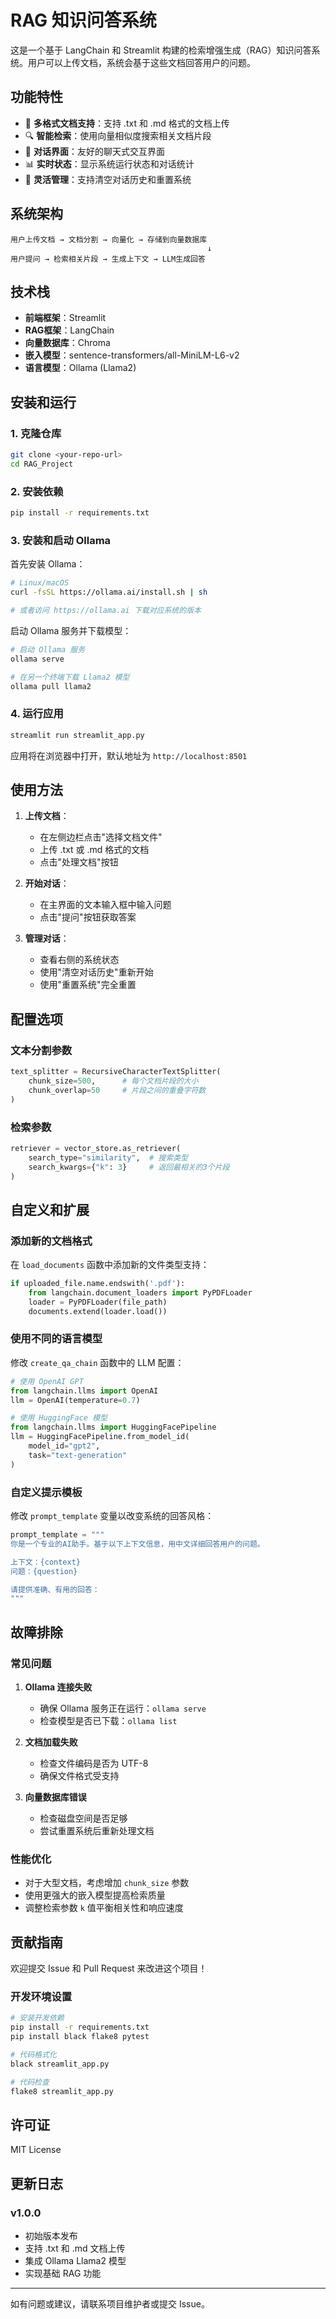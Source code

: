 # RAG 知识问答系统

这是一个基于 LangChain 和 Streamlit 构建的检索增强生成（RAG）知识问答系统。用户可以上传文档，系统会基于这些文档回答用户的问题。

## 功能特性

- 📁 **多格式文档支持**：支持 .txt 和 .md 格式的文档上传
- 🔍 **智能检索**：使用向量相似度搜索相关文档片段
- 💬 **对话界面**：友好的聊天式交互界面
- 📊 **实时状态**：显示系统运行状态和对话统计
- 🔄 **灵活管理**：支持清空对话历史和重置系统

## 系统架构

```
用户上传文档 → 文档分割 → 向量化 → 存储到向量数据库
                                            ↓
用户提问 → 检索相关片段 → 生成上下文 → LLM生成回答
```

## 技术栈

- **前端框架**：Streamlit
- **RAG框架**：LangChain
- **向量数据库**：Chroma
- **嵌入模型**：sentence-transformers/all-MiniLM-L6-v2
- **语言模型**：Ollama (Llama2)

## 安装和运行

### 1. 克隆仓库

```bash
git clone <your-repo-url>
cd RAG_Project
```

### 2. 安装依赖

```bash
pip install -r requirements.txt
```

### 3. 安装和启动 Ollama

首先安装 Ollama：

```bash
# Linux/macOS
curl -fsSL https://ollama.ai/install.sh | sh

# 或者访问 https://ollama.ai 下载对应系统的版本
```

启动 Ollama 服务并下载模型：

```bash
# 启动 Ollama 服务
ollama serve

# 在另一个终端下载 Llama2 模型
ollama pull llama2
```

### 4. 运行应用

```bash
streamlit run streamlit_app.py
```

应用将在浏览器中打开，默认地址为 `http://localhost:8501`

## 使用方法

1. **上传文档**：
   - 在左侧边栏点击"选择文档文件"
   - 上传 .txt 或 .md 格式的文档
   - 点击"处理文档"按钮

2. **开始对话**：
   - 在主界面的文本输入框中输入问题
   - 点击"提问"按钮获取答案

3. **管理对话**：
   - 查看右侧的系统状态
   - 使用"清空对话历史"重新开始
   - 使用"重置系统"完全重置

## 配置选项

### 文本分割参数

```python
text_splitter = RecursiveCharacterTextSplitter(
    chunk_size=500,      # 每个文档片段的大小
    chunk_overlap=50     # 片段之间的重叠字符数
)
```

### 检索参数

```python
retriever = vector_store.as_retriever(
    search_type="similarity",  # 搜索类型
    search_kwargs={"k": 3}     # 返回最相关的3个片段
)
```

## 自定义和扩展

### 添加新的文档格式

在 `load_documents` 函数中添加新的文件类型支持：

```python
if uploaded_file.name.endswith('.pdf'):
    from langchain.document_loaders import PyPDFLoader
    loader = PyPDFLoader(file_path)
    documents.extend(loader.load())
```

### 使用不同的语言模型

修改 `create_qa_chain` 函数中的 LLM 配置：

```python
# 使用 OpenAI GPT
from langchain.llms import OpenAI
llm = OpenAI(temperature=0.7)

# 使用 HuggingFace 模型
from langchain.llms import HuggingFacePipeline
llm = HuggingFacePipeline.from_model_id(
    model_id="gpt2",
    task="text-generation"
)
```

### 自定义提示模板

修改 `prompt_template` 变量以改变系统的回答风格：

```python
prompt_template = """
你是一个专业的AI助手。基于以下上下文信息，用中文详细回答用户的问题。

上下文：{context}
问题：{question}

请提供准确、有用的回答：
"""
```

## 故障排除

### 常见问题

1. **Ollama 连接失败**
   - 确保 Ollama 服务正在运行：`ollama serve`
   - 检查模型是否已下载：`ollama list`

2. **文档加载失败**
   - 检查文件编码是否为 UTF-8
   - 确保文件格式受支持

3. **向量数据库错误**
   - 检查磁盘空间是否足够
   - 尝试重置系统后重新处理文档

### 性能优化

- 对于大型文档，考虑增加 `chunk_size` 参数
- 使用更强大的嵌入模型提高检索质量
- 调整检索参数 `k` 值平衡相关性和响应速度

## 贡献指南

欢迎提交 Issue 和 Pull Request 来改进这个项目！

### 开发环境设置

```bash
# 安装开发依赖
pip install -r requirements.txt
pip install black flake8 pytest

# 代码格式化
black streamlit_app.py

# 代码检查
flake8 streamlit_app.py
```

## 许可证

MIT License

## 更新日志

### v1.0.0
- 初始版本发布
- 支持 .txt 和 .md 文档上传
- 集成 Ollama Llama2 模型
- 实现基础 RAG 功能

---

如有问题或建议，请联系项目维护者或提交 Issue。
